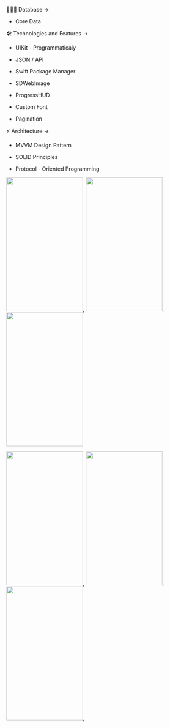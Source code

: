 👨🏻‍💻 Database ->

* Core Data 

🛠 Technologies and Features ->

* UIKit - Programmaticaly

* JSON / API

* Swift Package Manager

* SDWebImage

* ProgressHUD

* Custom Font

* Pagination

⚡️ Architecture ->

* MVVM Design Pattern

* SOLID Principles

* Protocol - Oriented Programming

<img src="https://user-images.githubusercontent.com/103386486/210107870-eb8603e5-240f-407f-900b-da7954cbebe3.png" width="200" height="350" />, <img src="https://user-images.githubusercontent.com/103386486/210107898-8b3d7d20-ebb0-4f76-9086-b543bcff70b5.png" width="200" height="350" />, <img src="https://user-images.githubusercontent.com/103386486/212110985-1b716253-a095-4209-a026-466ca96c50dc.png" width="200" height="350" />

<img src="https://user-images.githubusercontent.com/103386486/210107921-294a4ebe-87a7-4e52-915e-6235e2c5da57.png" width="200" height="350" />, <img src="https://user-images.githubusercontent.com/103386486/210107928-670cf3de-ec5d-4ba0-af5b-ce2e3a6913de.png" width="200" height="350" />, <img src="https://user-images.githubusercontent.com/103386486/210107949-7a073de8-7ff5-495f-af8b-0bcda1f57e37.png" width="200" height="350" />, 




